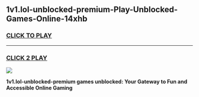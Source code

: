 
## 1v1.lol-unblocked-premium-Play-Unblocked-Games-Online-14xhb
<h3>
<a href="https://premium76.site?title=1v1.lol-unblocked-premium&ref=25A">CLICK TO PLAY</a></h3>
<hr>

<h3>
<a href="https://premium76.site?title=1v1.lol-unblocked-premium&ref=25A">CLICK 2 PLAY</a>
  
</h3>

<a href="https://premium76.site?title=1v1.lol-unblocked-premium&ref=25A"><img src="https://clearcache.store/games.png"></a>


**1v1.lol-unblocked-premium games unblocked: Your Gateway to Fun and Accessible Online Gaming**
